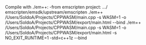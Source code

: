Compile with ./em++:
  -from emscripten project: .../ emscripten/emsdk/upstream/emscripten
  ./em++ /Users/SoldoA/Projects/CPPWASM/main.cpp -s WASM=1 -o /Users/SoldoA/Projects/CPPWASM/export/main.html --bind
  ./em++ /Users/SoldoA/Projects/CPPWASM/main.cpp -s WASM=1 -o /Users/SoldoA/Projects/CPPWASM/export/main.html -s NO_EXIT_RUNTIME=1 -std=c++1z --bind